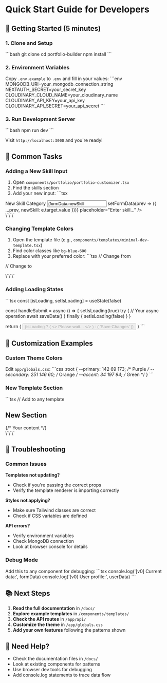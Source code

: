 # Quick Start Guide for Developers

## 🚀 Getting Started (5 minutes)

### 1. Clone and Setup
\`\`\`bash
git clone <repository>
cd portfolio-builder
npm install
\`\`\`

### 2. Environment Variables
Copy `.env.example` to `.env` and fill in your values:
\`\`\`env
MONGODB_URI=your_mongodb_connection_string
NEXTAUTH_SECRET=your_secret_key
CLOUDINARY_CLOUD_NAME=your_cloudinary_name
CLOUDINARY_API_KEY=your_api_key
CLOUDINARY_API_SECRET=your_api_secret
\`\`\`

### 3. Run Development Server
\`\`\`bash
npm run dev
\`\`\`

Visit `http://localhost:3000` and you're ready!

## 🎯 Common Tasks

### Adding a New Skill Input
1. Open `components/portfolio/portfolio-customizer.tsx`
2. Find the skills section
3. Add your new input:
\`\`\`tsx
<div className="space-y-2">
  <Label>New Skill Category</Label>
  <Input
    value={formData.newSkill || ''}
    onChange={(e) => setFormData(prev => ({ 
      ...prev, 
      newSkill: e.target.value 
    }))}
    placeholder="Enter skill..."
  />
</div>
\`\`\`

### Changing Template Colors
1. Open the template file (e.g., `components/templates/minimal-dev-template.tsx`)
2. Find color classes like `bg-blue-600`
3. Replace with your preferred color:
\`\`\`tsx
// Change from
<div className="bg-blue-600 text-white">

// Change to
<div className="bg-purple-600 text-white">
\`\`\`

### Adding Loading States
\`\`\`tsx
const [isLoading, setIsLoading] = useState(false)

const handleSubmit = async () => {
  setIsLoading(true)
  try {
    // Your async operation
    await saveData()
  } finally {
    setIsLoading(false)
  }
}

return (
  <Button disabled={isLoading}>
    {isLoading ? (
      <>
        <LoadingSpinner className="mr-2" />
        Please wait...
      </>
    ) : (
      'Save Changes'
    )}
  </Button>
)
\`\`\`

## 🎨 Customization Examples

### Custom Theme Colors
Edit `app/globals.css`:
\`\`\`css
:root {
  --primary: 142 69 173;        /* Purple */
  --secondary: 251 146 60;      /* Orange */
  --accent: 34 197 94;          /* Green */
}
\`\`\`

### New Template Section
\`\`\`tsx
// Add to any template
<section className="py-16 bg-gray-50">
  <div className="max-w-4xl mx-auto px-4">
    <h2 className="text-3xl font-bold mb-8">New Section</h2>
    <div className="grid md:grid-cols-2 gap-8">
      {/* Your content */}
    </div>
  </div>
</section>
\`\`\`

## 🐛 Troubleshooting

### Common Issues

**Templates not updating?**
- Check if you're passing the correct props
- Verify the template renderer is importing correctly

**Styles not applying?**
- Make sure Tailwind classes are correct
- Check if CSS variables are defined

**API errors?**
- Verify environment variables
- Check MongoDB connection
- Look at browser console for details

### Debug Mode
Add this to any component for debugging:
\`\`\`tsx
console.log('[v0] Current data:', formData)
console.log('[v0] User profile:', userData)
\`\`\`

## 📚 Next Steps

1. **Read the full documentation** in `/docs/`
2. **Explore example templates** in `/components/templates/`
3. **Check the API routes** in `/app/api/`
4. **Customize the theme** in `/app/globals.css`
5. **Add your own features** following the patterns shown

## 🤝 Need Help?

- Check the documentation files in `/docs/`
- Look at existing components for patterns
- Use browser dev tools for debugging
- Add console.log statements to trace data flow
